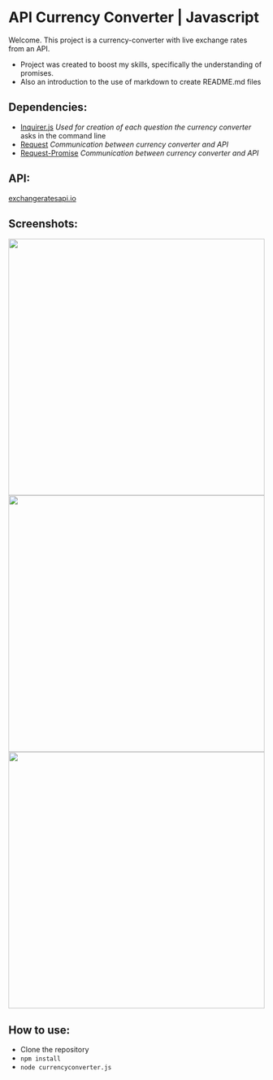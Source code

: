 # API Currency Converter | Javascript

Welcome. This project is a currency-converter with live exchange rates from an API.
  * Project was created to boost my skills, specifically the understanding of promises.
  * Also an introduction to the use of markdown to create README.md files

## Dependencies:

  * [Inquirer.js](https://github.com/SBoudrias/Inquirer.js/) *Used for creation of each question the currency converter* asks in the command line
  * [Request](https://github.com/request/request) *Communication between currency converter and API*
  * [Request-Promise](https://www.npmjs.com/package/request-promise) *Communication between currency converter and API*

## API:
[exchangeratesapi.io](https://exchangeratesapi.io/)

## Screenshots:

<p float="left">
  <img src="https://i.gyazo.com/1ce4fd22c9c56c79429784fc51257f84.png" width="504" />
  <img src="https://i.gyazo.com/fa8af0a80c6fec249e4d5e9b145ff95e.png" width="504" />
  <img src="https://i.gyazo.com/8d36502a94f18ba4d8b115e5dfb95360.png" width="504" />
</p>

## How to use:

* Clone the repository
* ```npm install```
* ```node currencyconverter.js```

